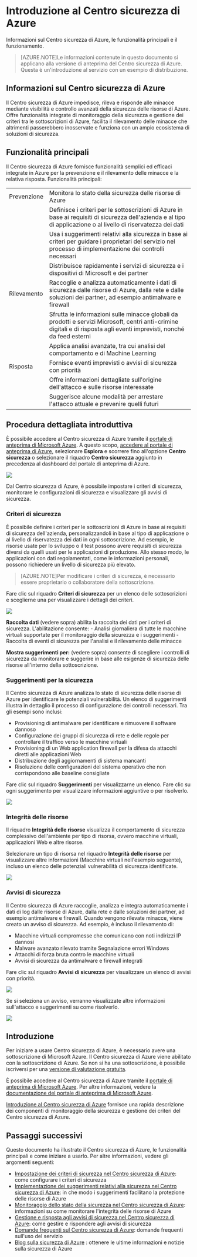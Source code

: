 <properties
   pageTitle="Introduzione al Centro sicurezza di Azure | Microsoft Azure"
   description="Informazioni sul Centro sicurezza di Azure, le funzionalità principali e il funzionamento."
   services="security-center"
   documentationCenter="na"
   authors="TerryLanfear"
   manager="stevenpo"
   editor=""/>

<tags
   ms.service="security-center"
   ms.devlang="na"
   ms.topic="article"
   ms.tgt_pltfrm="na"
   ms.workload="na"
   ms.date="12/02/2015"
   ms.author="terrylan"/>

# Introduzione al Centro sicurezza di Azure

Informazioni sul Centro sicurezza di Azure, le funzionalità principali e il funzionamento.

> [AZURE.NOTE]Le informazioni contenute in questo documento si applicano alla versione di anteprima del Centro sicurezza di Azure. Questa è un'introduzione al servizio con un esempio di distribuzione.

## Informazioni sul Centro sicurezza di Azure
Il Centro sicurezza di Azure impedisce, rileva e risponde alle minacce mediante visibilità e controllo avanzati della sicurezza delle risorse di Azure. Offre funzionalità integrate di monitoraggio della sicurezza e gestione dei criteri tra le sottoscrizioni di Azure, facilita il rilevamento delle minacce che altrimenti passerebbero inosservate e funziona con un ampio ecosistema di soluzioni di sicurezza.

##	Funzionalità principali
Il Centro sicurezza di Azure fornisce funzionalità semplici ed efficaci integrate in Azure per la prevenzione e il rilevamento delle minacce e la relativa risposta. Funzionalità principali:

| | |
|----- |-----|
| Prevenzione | Monitora lo stato della sicurezza delle risorse di Azure |
| | Definisce i criteri per le sottoscrizioni di Azure in base ai requisiti di sicurezza dell'azienda e al tipo di applicazione o al livello di riservatezza dei dati |
| | Usa i suggerimenti relativi alla sicurezza in base ai criteri per guidare i proprietari del servizio nel processo di implementazione dei controlli necessari |
| | Distribuisce rapidamente i servizi di sicurezza e i dispositivi di Microsoft e dei partner |
| Rilevamento | Raccoglie e analizza automaticamente i dati di sicurezza dalle risorse di Azure, dalla rete e dalle soluzioni dei partner, ad esempio antimalware e firewall |
| | Sfrutta le informazioni sulle minacce globali da prodotti e servizi Microsoft, centri anti-crimine digitali e di risposta agli eventi imprevisti, nonché da feed esterni |
| | Applica analisi avanzate, tra cui analisi del comportamento e di Machine Learning |
| Risposta | Fornisce eventi imprevisti o avvisi di sicurezza con priorità |
| | Offre informazioni dettagliate sull'origine dell'attacco e sulle risorse interessate |
| | Suggerisce alcune modalità per arrestare l'attacco attuale e prevenire quelli futuri |

## Procedura dettagliata introduttiva
È possibile accedere al Centro sicurezza di Azure tramite il [portale di anteprima di Microsoft Azure](http://azure.microsoft.com/features/azure-portal/). A questo scopo, [accedere al portale di anteprima di Azure](https://ms.portal.azure.com/), selezionare **Esplora** e scorrere fino all'opzione **Centro sicurezza** o selezionare il riquadro **Centro sicurezza** aggiunto in precedenza al dashboard del portale di anteprima di Azure.

![][1]

Dal Centro sicurezza di Azure, è possibile impostare i criteri di sicurezza, monitorare le configurazioni di sicurezza e visualizzare gli avvisi di sicurezza.

### Criteri di sicurezza

È possibile definire i criteri per le sottoscrizioni di Azure in base ai requisiti di sicurezza dell'azienda, personalizzandoli in base al tipo di applicazione o al livello di riservatezza dei dati in ogni sottoscrizione. Ad esempio, le risorse usate per lo sviluppo o il test possono avere requisiti di sicurezza diversi da quelli usati per le applicazioni di produzione. Allo stesso modo, le applicazioni con dati regolamentati, come le informazioni personali, possono richiedere un livello di sicurezza più elevato.

> [AZURE.NOTE]Per modificare i criteri di sicurezza, è necessario essere proprietario o collaboratore della sottoscrizione.

Fare clic sul riquadro **Criteri di sicurezza** per un elenco delle sottoscrizioni e sceglierne una per visualizzare i dettagli dei criteri.

![][2]

**Raccolta dati** (vedere sopra) abilita la raccolta dei dati per i criteri di sicurezza. L'abilitazione consente: - Analisi giornaliera di tutte le macchine virtuali supportate per il monitoraggio della sicurezza e i suggerimenti - Raccolta di eventi di sicurezza per l'analisi e il rilevamento delle minacce

**Mostra suggerimenti per:** (vedere sopra) consente di scegliere i controlli di sicurezza da monitorare e suggerire in base alle esigenze di sicurezza delle risorse all'interno della sottoscrizione.

### Suggerimenti per la sicurezza

Il Centro sicurezza di Azure analizza lo stato di sicurezza delle risorse di Azure per identificare le potenziali vulnerabilità. Un elenco di suggerimenti illustra in dettaglio il processo di configurazione dei controlli necessari. Tra gli esempi sono inclusi:

- Provisioning di antimalware per identificare e rimuovere il software dannoso
- Configurazione dei gruppi di sicurezza di rete e delle regole per controllare il traffico verso le macchine virtuali
- Provisioning di un Web application firewall per la difesa da attacchi diretti alle applicazioni Web
- Distribuzione degli aggiornamenti di sistema mancanti
- Risoluzione delle configurazioni del sistema operativo che non corrispondono alle baseline consigliate

Fare clic sul riquadro **Suggerimenti** per visualizzarne un elenco. Fare clic su ogni suggerimento per visualizzare informazioni aggiuntive o per risolverlo.

![][3]

### Integrità delle risorse

Il riquadro **Integrità delle risorse** visualizza il comportamento di sicurezza complessivo dell'ambiente per tipo di risorsa, ovvero macchine virtuali, applicazioni Web e altre risorse.

Selezionare un tipo di risorsa nel riquadro **Integrità delle risorse** per visualizzare altre informazioni (Macchine virtuali nell'esempio seguente), incluso un elenco delle potenziali vulnerabilità di sicurezza identificate.

![][4]

### Avvisi di sicurezza

Il Centro sicurezza di Azure raccoglie, analizza e integra automaticamente i dati di log dalle risorse di Azure, dalla rete e dalle soluzioni dei partner, ad esempio antimalware e firewall. Quando vengono rilevate minacce, viene creato un avviso di sicurezza. Ad esempio, è incluso il rilevamento di:

- Macchine virtuali compromesse che comunicano con noti indirizzi IP dannosi
- Malware avanzato rilevato tramite Segnalazione errori Windows
- Attacchi di forza bruta contro le macchine virtuali
- Avvisi di sicurezza da antimalware e firewall integrati

Fare clic sul riquadro **Avvisi di sicurezza** per visualizzare un elenco di avvisi con priorità.

![][5]

Se si seleziona un avviso, verranno visualizzate altre informazioni sull'attacco e suggerimenti su come risolverlo.

![][6]

## Introduzione
Per iniziare a usare Centro sicurezza di Azure, è necessario avere una sottoscrizione di Microsoft Azure. Il Centro sicurezza di Azure viene abilitato con la sottoscrizione di Azure. Se non si ha una sottoscrizione, è possibile iscriversi per una [versione di valutazione gratuita](https://azure.microsoft.com/pricing/free-trial).

È possibile accedere al Centro sicurezza di Azure tramite il [portale di anteprima di Microsoft Azure](http://azure.microsoft.com/features/azure-portal/). Per altre informazioni, vedere la [documentazione del portale di anteprima di Microsoft Azure](https://azure.microsoft.com/documentation/services/azure-portal/).

[Introduzione al Centro sicurezza di Azure](security-center-get-started.md) fornisce una rapida descrizione dei componenti di monitoraggio della sicurezza e gestione dei criteri del Centro sicurezza di Azure.

## Passaggi successivi
Questo documento ha illustrato il Centro sicurezza di Azure, le funzionalità principali e come iniziare a usarlo. Per altre informazioni, vedere gli argomenti seguenti:

- [Impostazione dei criteri di sicurezza nel Centro sicurezza di Azure](security-center-policies.md): come configurare i criteri di sicurezza
- [Implementazione dei suggerimenti relativi alla sicurezza nel Centro sicurezza di Azure](security-center-recommendations.md): in che modo i suggerimenti facilitano la protezione delle risorse di Azure
- [Monitoraggio dello stato della sicurezza nel Centro sicurezza di Azure](security-center-monitoring.md): informazioni su come monitorare l'integrità delle risorse di Azure
- [Gestione e risposta agli avvisi di sicurezza nel Centro sicurezza di Azure](security-center-managing-and-responding-alerts.md): come gestire e rispondere agli avvisi di sicurezza
- [Domande frequenti sul Centro sicurezza di Azure](security-center-faq.md): domande frequenti sull'uso del servizio
- [Blog sulla sicurezza di Azure](http://blogs.msdn.com/b/azuresecurity/) : ottenere le ultime informazioni e notizie sulla sicurezza di Azure

<!--Image references-->
[1]: ./media/security-center-intro/security-tile.PNG
[2]: ./media/security-center-intro/security-policy.png
[3]: ./media/security-center-intro/recommendations.png
[4]: ./media/security-center-intro/resources-health.png
[5]: ./media/security-center-intro/security-alert.png
[6]: ./media/security-center-intro/security-alert-detail.png

<!---HONumber=AcomDC_1203_2015-->